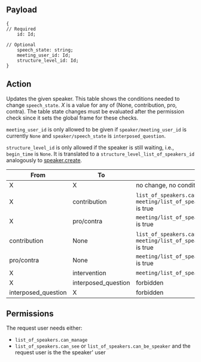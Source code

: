 ## Payload
```
{
// Required
    id: Id;

// Optional
    speech_state: string;
    meeting_user_id: Id;
    structure_level_id: Id;
}
```

## Action
Updates the given speaker. This table shows the conditions needed to change `speech_state`. _X_ is a
value for any of (None, contribution, pro, contra). The table state changes must be evaluated after
the permission check since it sets the global frame for these checks.

`meeting_user_id` is only allowed to be given if `speaker/meeting_user_id` is currently `None` and `speaker/speech_state` is `interposed_question`.

`structure_level_id` is only allowed if the speaker is still waiting, i.e., `begin_time` is `None`. It is translated to a `structure_level_list_of_speakers_id` analogously to [speaker.create](speaker.create.md).


| From         | To           | Conditions  |
| ------------ | ------------ | --------------------- |
| X            | X            | no change, no conditions -> allowed   |
| X            | contribution | `list_of_speakers.can_manage` or `meeting/list_of_speakers_can_set_contribution_self` is true |
| X            | pro/contra   | `meeting/list_of_speakers_enable_pro_contra_speech` is true |
| contribution | None         | `list_of_speakers.can_manage` or `meeting/list_of_speakers_can_set_contribution_self` is true |
| pro/contra   | None         | `meeting/list_of_speakers_enable_pro_contra_speech` is true |
| X            | intervention | `meeting/list_of_speakers_intervention_time > 0` |
| X            | interposed_question | forbidden |
| interposed_question | X | forbidden |

## Permissions
The request user needs either:
- `list_of_speakers.can_manage`
- `list_of_speakers.can_see` or `list_of_speakers.can_be_speaker` and the request user is the the speaker' user
